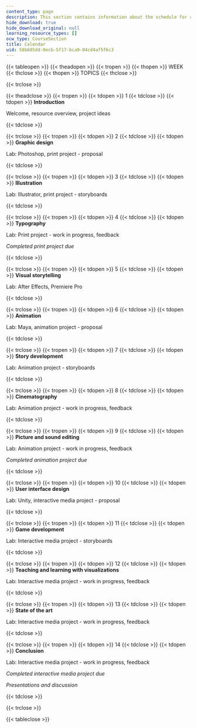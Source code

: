 ```yaml
---
content_type: page
description: This section contains information about the schedule for class.
hide_download: true
hide_download_original: null
learning_resource_types: []
ocw_type: CourseSection
title: Calendar
uid: 58b685dd-0ecb-5f17-bca9-04cd4af5f6c3
---
```


{{< tableopen >}}
{{< theadopen >}}
{{< tropen >}}
{{< thopen >}}
WEEK
{{< thclose >}}
{{< thopen >}}
TOPICS
{{< thclose >}}

{{< trclose >}}

{{< theadclose >}}
{{< tropen >}}
{{< tdopen >}}
1
{{< tdclose >}}
{{< tdopen >}}
**Introduction**

Welcome, resource overview, project ideas


{{< tdclose >}}

{{< trclose >}}
{{< tropen >}}
{{< tdopen >}}
2
{{< tdclose >}}
{{< tdopen >}}
**Graphic design**

Lab: Photoshop, print project - proposal


{{< tdclose >}}

{{< trclose >}}
{{< tropen >}}
{{< tdopen >}}
3
{{< tdclose >}}
{{< tdopen >}}
**Illustration**

Lab: Illustrator, print project - storyboards


{{< tdclose >}}

{{< trclose >}}
{{< tropen >}}
{{< tdopen >}}
4
{{< tdclose >}}
{{< tdopen >}}
**Typography**

Lab: Print project - work in progress, feedback

_Completed print project due_


{{< tdclose >}}

{{< trclose >}}
{{< tropen >}}
{{< tdopen >}}
5
{{< tdclose >}}
{{< tdopen >}}
**Visual storytelling**

Lab: After Effects, Premiere Pro


{{< tdclose >}}

{{< trclose >}}
{{< tropen >}}
{{< tdopen >}}
6
{{< tdclose >}}
{{< tdopen >}}
**Animation**

Lab: Maya, animation project - proposal


{{< tdclose >}}

{{< trclose >}}
{{< tropen >}}
{{< tdopen >}}
7
{{< tdclose >}}
{{< tdopen >}}
**Story development**

Lab: Animation project - storyboards


{{< tdclose >}}

{{< trclose >}}
{{< tropen >}}
{{< tdopen >}}
8
{{< tdclose >}}
{{< tdopen >}}
**Cinematography**

Lab: Animation project - work in progress, feedback


{{< tdclose >}}

{{< trclose >}}
{{< tropen >}}
{{< tdopen >}}
9
{{< tdclose >}}
{{< tdopen >}}
**Picture and sound editing**

Lab: Animation project - work in progress, feedback

_Completed animation project due_


{{< tdclose >}}

{{< trclose >}}
{{< tropen >}}
{{< tdopen >}}
10
{{< tdclose >}}
{{< tdopen >}}
**User interface design**

Lab: Unity, interactive media project - proposal


{{< tdclose >}}

{{< trclose >}}
{{< tropen >}}
{{< tdopen >}}
11
{{< tdclose >}}
{{< tdopen >}}
**Game development**

Lab: Interactive media project - storyboards


{{< tdclose >}}

{{< trclose >}}
{{< tropen >}}
{{< tdopen >}}
12
{{< tdclose >}}
{{< tdopen >}}
**Teaching and learning with visualizations**

Lab: Interactive media project - work in progress, feedback


{{< tdclose >}}

{{< trclose >}}
{{< tropen >}}
{{< tdopen >}}
13
{{< tdclose >}}
{{< tdopen >}}
**State of the art**

Lab: Interactive media project - work in progress, feedback


{{< tdclose >}}

{{< trclose >}}
{{< tropen >}}
{{< tdopen >}}
14
{{< tdclose >}}
{{< tdopen >}}
**Conclusion**

Lab: Interactive media project - work in progress, feedback

_Completed interactive media project due_

_Presentations and discussion_


{{< tdclose >}}

{{< trclose >}}

{{< tableclose >}}